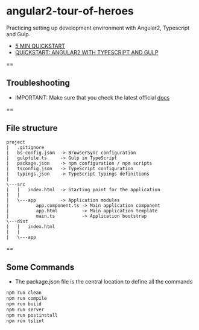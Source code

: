# angular2-tour-of-heroes

Practicing setting up development environment with Angular2, Typescript and Gulp.

- [5 MIN QUICKSTART](https://angular.io/docs/ts/latest/quickstart.html)
- [QUICKSTART: ANGULAR2 WITH TYPESCRIPT AND GULP](http://blog.codeleak.pl/2016/03/quickstart-angular2-with-typescript-and.html)

==

## Troubleshooting
- IMPORTANT: Make sure that you check the latest official [docs](https://angular.io/docs/ts/latest/quickstart.html)

==

## File structure

```
project
|   .gitignore
|   bs-config.json  -> BrowserSync configuration
|   gulpfile.ts     -> Gulp in TypeScript
|   package.json    -> npm configuration / npm scripts
|   tsconfig.json   -> TypeScript configuration
|   typings.json    -> TypeScript typings definitions
|
\---src
|   |   index.html  -> Starting point for the application
|   |
|   \---app         -> Application modules
|          app.component.ts -> Main application component
|          app.html         -> Main application template
|          main.ts          -> Application bootstrap
\---dist
|   |   index.html
|   |
|   \---app   
```

==

## Some Commands
- The package.json file is the central location to define all the commands

```bash
npm run clean
npm run compile
npm run build
npm run server
npm run postinstall
npm run tslint
```







